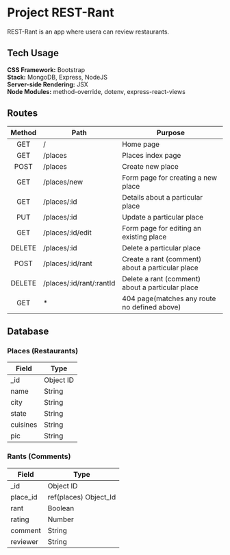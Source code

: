 # Project REST-Rant
REST-Rant is an app where usera can review restaurants.

## Tech Usage
**CSS Framework:** Bootstrap  
**Stack:** MongoDB, Express, NodeJS  
**Server-side Rendering:** JSX  
**Node Modules:** method-override, dotenv, express-react-views  

## Routes
| **Method** | **Path** | **Purpose** |
| :---: | --- | --- |
| GET | / | Home page |
| GET | /places | Places index page |
| POST | /places | Create new place |
| GET | /places/new | Form page for creating a new place |
| GET | /places/:id | Details about a particular place |
| PUT | /places/:id | Update a particular place |
| GET | /places/:id/edit | Form page for editing an existing place |
| DELETE | /places/:id | Delete a particular place |
| POST | /places/:id/rant | Create a rant (comment) about a particular place |
| DELETE | /places/:id/rant/:rantId | Delete a rant (comment) about a particular place |
| GET | * | 404 page(matches any route no defined above) |

## Database
### Places (Restaurants)
| **Field** | **Type** |
| --- | --- |
| _id | Object ID |
| name | String |
| city | String |
| state | String |
| cuisines | String |
| pic | String |

### Rants (Comments)
| **Field** | **Type** |
| --- | --- |
| _id | Object ID |
| place_id | ref(places) Object_Id |
| rant | Boolean |
| rating | Number |
| comment | String |
| reviewer | String |